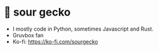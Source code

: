 # 🦎 sour gecko
- I mostly code in Python, sometimes Javascript and Rust.
- Gruvbox fan
- Ko-fi: https://ko-fi.com/sourgecko
